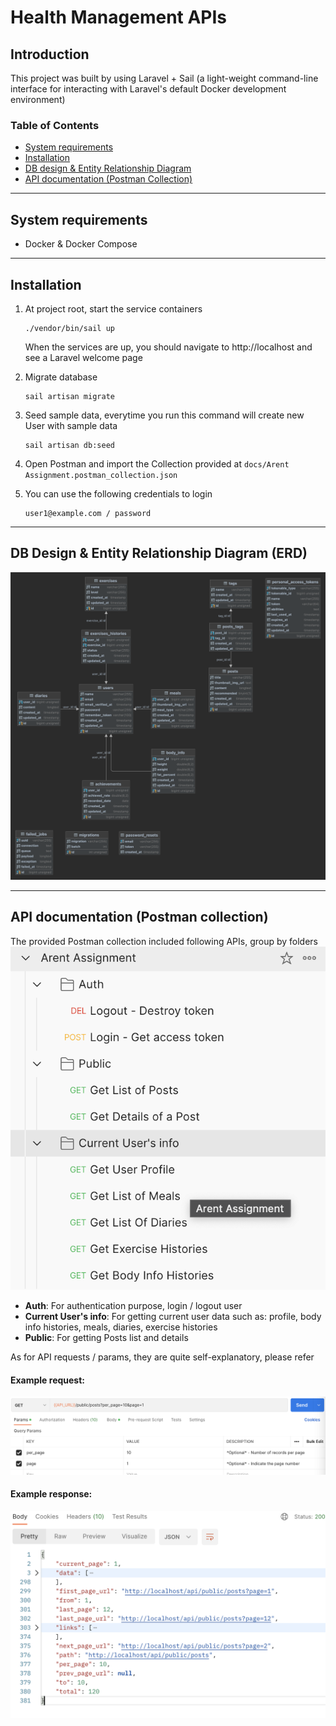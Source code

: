 # Health Management APIs

## Introduction
This project was built by using Laravel + Sail (a light-weight command-line interface for interacting with Laravel's default Docker development environment)

### Table of Contents

* [System requirements](#system-requirements)
* [Installation](#installation)
* [DB design & Entity Relationship Diagram](#db-design--entity-relationship-diagram--erd-)
* [API documentation (Postman Collection)](#api-documentation--postman-collection-)

------------------------------------------------------------------------

## System requirements

- Docker & Docker Compose

------------------------------------------------------------------------

## Installation

1. At project root, start the service containers
    ```
    ./vendor/bin/sail up
    ```
    When the services are up, you should navigate to http://localhost and see a Laravel welcome page   

2. Migrate database
    ```
    sail artisan migrate
    ```
3. Seed sample data, everytime you run this command will create new User with sample data
    ```
    sail artisan db:seed
    ```
4. Open Postman and import the Collection provided at `docs/Arent Assignment.postman_collection.json`
5. You can use the following credentials to login
    ```
    user1@example.com / password
    ```

------------------------------------------------------------------------

## DB Design & Entity Relationship Diagram (ERD)

![arent_assignment_ERD.png](docs%2Farent_assignment_ERD.png)

------------------------------------------------------------------------

## API documentation (Postman collection)

The provided Postman collection included following APIs, group by folders
![api_docs_1.png](docs%2Fimg%2Fapi_doc_1.png)

- **Auth**: For authentication purpose, login / logout user 
- **Current User's info**: For getting current user data such as: profile, body info histories, meals, diaries, exercise histories
- **Public**: For getting Posts list and details

As for API requests / params, they are quite self-explanatory, please refer

#### Example request:
![api_doc_example_request.png](docs%2Fimg%2Fapi_doc_example_request.png)

#### Example response:
![api_doc_example_response.png](docs%2Fimg%2Fapi_doc_example_response.png)
